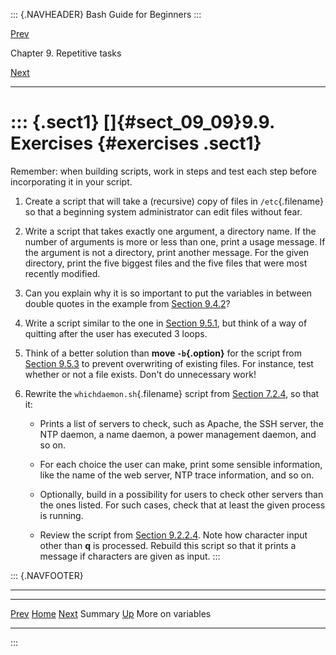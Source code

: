::: {.NAVHEADER}
Bash Guide for Beginners
:::

[Prev](sect_09_08.md)

Chapter 9. Repetitive tasks

[Next](chap_10.md)

------------------------------------------------------------------------

::: {.sect1}
[]{#sect_09_09}9.9. Exercises {#exercises .sect1}
=============================

Remember: when building scripts, work in steps and test each step before
incorporating it in your script.

1.  Create a script that will take a (recursive) copy of files in
    `/etc`{.filename} so that a beginning system administrator can edit
    files without fear.

2.  Write a script that takes exactly one argument, a directory name. If
    the number of arguments is more or less than one, print a usage
    message. If the argument is not a directory, print another message.
    For the given directory, print the five biggest files and the five
    files that were most recently modified.

3.  Can you explain why it is so important to put the variables in
    between double quotes in the example from [Section
    9.4.2](sect_09_04.md#sect_09_04_02)?

4.  Write a script similar to the one in [Section
    9.5.1](sect_09_05.md#sect_09_05_01), but think of a way of
    quitting after the user has executed 3 loops.

5.  Think of a better solution than **move `-b`{.option}** for the
    script from [Section 9.5.3](sect_09_05.md#sect_09_05_03) to
    prevent overwriting of existing files. For instance, test whether or
    not a file exists. Don\'t do unnecessary work!

6.  Rewrite the `whichdaemon.sh`{.filename} script from [Section
    7.2.4](sect_07_02.md#sect_07_02_04), so that it:

    -   Prints a list of servers to check, such as Apache, the SSH
        server, the NTP daemon, a name daemon, a power management
        daemon, and so on.

    -   For each choice the user can make, print some sensible
        information, like the name of the web server, NTP trace
        information, and so on.

    -   Optionally, build in a possibility for users to check other
        servers than the ones listed. For such cases, check that at
        least the given process is running.

    -   Review the script from [Section
        9.2.2.4](sect_09_02.md#sect_09_02_02_04). Note how character
        input other than **q** is processed. Rebuild this script so that
        it prints a message if characters are given as input.
:::

::: {.NAVFOOTER}

------------------------------------------------------------------------

  ------------------------- -------------------- ----------------------
  [Prev](sect_09_08.md)    [Home](index.md)    [Next](chap_10.md)
  Summary                    [Up](chap_09.md)       More on variables
  ------------------------- -------------------- ----------------------
:::
